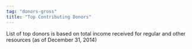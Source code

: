 ```yaml
---
tag: "donors-gross"
title: "Top Contributing Donors"
---
```


<p class='heading-desc'>
	List of top donors is based on total income received for regular and other resources (as of December 31, 2014)
</p>
